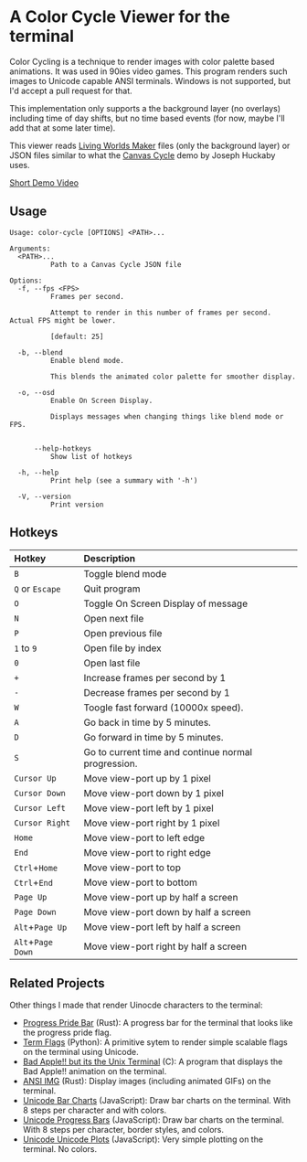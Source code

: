 # A Color Cycle Viewer for the terminal

Color Cycling is a technique to render images with color palette based
animations. It was used in 90ies video games. This program renders such
images to Unicode capable ANSI terminals. Windows is not supported, but
I'd accept a pull request for that.

This implementation only supports a the background layer (no overlays)
including time of day shifts, but no time based events (for now, maybe
I'll add that at some later time).

This viewer reads [Living Worlds Maker](https://magrathea.onrender.com/)
files (only the background layer) or JSON files similar to what the
[Canvas Cycle](https://experiments.withgoogle.com/canvas-cycle) demo
by Joseph Huckaby uses.

[Short Demo Video](https://www.youtube.com/watch?v=QMQ93uL1Fhk)

## Usage

```
Usage: color-cycle [OPTIONS] <PATH>...

Arguments:
  <PATH>...
          Path to a Canvas Cycle JSON file

Options:
  -f, --fps <FPS>
          Frames per second.

          Attempt to render in this number of frames per second. Actual FPS might be lower.

          [default: 25]

  -b, --blend
          Enable blend mode.

          This blends the animated color palette for smoother display.

  -o, --osd
          Enable On Screen Display.

          Displays messages when changing things like blend mode or FPS.


      --help-hotkeys
          Show list of hotkeys

  -h, --help
          Print help (see a summary with '-h')

  -V, --version
          Print version
```

## Hotkeys

| Hotkey | Description |
| :----- | :---------- |
| `B` | Toggle blend mode |
| `Q` or `Escape` | Quit program |
| `O` | Toggle On Screen Display of message |
| `N` | Open next file |
| `P` | Open previous file |
| `1` to `9` | Open file by index |
| `0` | Open last file |
| `+` | Increase frames per second by 1 |
| `-` | Decrease frames per second by 1 |
| `W` | Toogle fast forward (10000x speed). |
| `A` | Go back in time by 5 minutes. |
| `D` | Go forward in time by 5 minutes. |
| `S` | Go to current time and continue normal progression. |
| `Cursor Up` | Move view-port up by 1 pixel |
| `Cursor Down` | Move view-port down by 1 pixel |
| `Cursor Left` | Move view-port left by 1 pixel |
| `Cursor Right` | Move view-port right by 1 pixel |
| `Home` | Move view-port to left edge |
| `End` | Move view-port to right edge |
| `Ctrl`+`Home` | Move view-port to top |
| `Ctrl`+`End` | Move view-port to bottom |
| `Page Up` | Move view-port up by half a screen |
| `Page Down` | Move view-port down by half a screen |
| `Alt`+`Page Up` | Move view-port left by half a screen |
| `Alt`+`Page Down` | Move view-port right by half a screen |

## Related Projects

Other things I made that render Uinocde characters to the terminal:

- [Progress Pride Bar](https://github.com/panzi/progress-pride-bar) (Rust): A
  progress bar for the terminal that looks like the progress pride flag.
- [Term Flags](https://github.com/panzi/python-term-flags) (Python): A primitive
  sytem to render simple scalable flags on the terminal using Unicode.
- [Bad Apple!! but its the Unix Terminal](https://github.com/panzi/bad-apple-terminal)
  (C): A program that displays the Bad Apple!! animation on the terminal.
- [ANSI IMG](https://github.com/panzi/ansi-img) (Rust): Display images (including
  animated GIFs) on the terminal.
- [Unicode Bar Charts](https://github.com/panzi/js-unicode-bar-chart)
  (JavaScript): Draw bar charts on the terminal. With 8 steps per character and
  with colors.
- [Unicode Progress Bars](https://github.com/panzi/js-unicode-progress-bar)
  (JavaScript): Draw bar charts on the terminal. With 8 steps per character,
  border styles, and colors.
- [Unicode Unicode Plots](https://github.com/panzi/js-unicode-plot) (JavaScript):
  Very simple plotting on the terminal. No colors.
